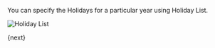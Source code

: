 You can specify the Holidays for a particular year using Holiday List.

<img class="screenshot" alt="Holiday List" src="{{docs_base_url}}/assets/img/human-resources/holiday-list.png">

{next}